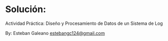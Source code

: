 # Solución:
Actividad Práctica:
Diseño y Procesamiento
de Datos de un Sistema
de Log

By: Esteban Galeano
estebangc124@gmail.com
